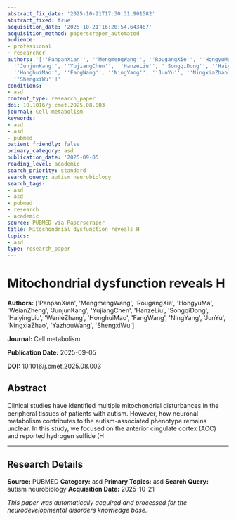 ```yaml
---
abstract_fix_date: '2025-10-21T17:30:31.901582'
abstract_fixed: true
acquisition_date: '2025-10-21T16:20:54.643467'
acquisition_method: paperscraper_automated
audience:
- professional
- researcher
authors: '[''PanpanXian'', ''MengmengWang'', ''RougangXie'', ''HongyuMa'', ''WeianZheng'',
  ''JunjunKang'', ''YujiangChen'', ''HanzeLiu'', ''SongqiDong'', ''HaiyingLiu'', ''WenleZhang'',
  ''HonghuiMao'', ''FangWang'', ''NingYang'', ''JunYu'', ''NingxiaZhao'', ''YazhouWang'',
  ''ShengxiWu'']'
conditions:
- asd
content_type: research_paper
doi: 10.1016/j.cmet.2025.08.003
journal: Cell metabolism
keywords:
- asd
- asd
- pubmed
patient_friendly: false
primary_category: asd
publication_date: '2025-09-05'
reading_level: academic
search_priority: standard
search_query: autism neurobiology
search_tags:
- asd
- asd
- pubmed
- research
- academic
source: PUBMED via Paperscraper
title: Mitochondrial dysfunction reveals H
topics:
- asd
type: research_paper
---
```


# Mitochondrial dysfunction reveals H

**Authors:** ['PanpanXian', 'MengmengWang', 'RougangXie', 'HongyuMa', 'WeianZheng', 'JunjunKang', 'YujiangChen', 'HanzeLiu', 'SongqiDong', 'HaiyingLiu', 'WenleZhang', 'HonghuiMao', 'FangWang', 'NingYang', 'JunYu', 'NingxiaZhao', 'YazhouWang', 'ShengxiWu']

**Journal:** Cell metabolism

**Publication Date:** 2025-09-05

**DOI:** 10.1016/j.cmet.2025.08.003

## Abstract

Clinical studies have identiﬁed multiple mitochondrial disturbances in the peripheral tissues of patients with autism. However, how neuronal metabolism contributes to the autism-associated phenotype remains unclear. In this study, we focused on the anterior cingulate cortex (ACC) and reported hydrogen sulfide (H

---

## Research Details

**Source:** PUBMED
**Category:** asd
**Primary Topics:** asd
**Search Query:** autism neurobiology
**Acquisition Date:** 2025-10-21

*This paper was automatically acquired and processed for the neurodevelopmental disorders knowledge base.*
